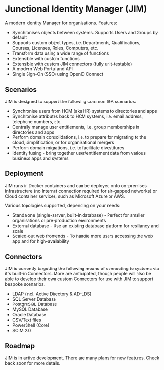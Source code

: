# Junctional Identity Manager (JIM)
A modern Identity Manager for organisations. Features:

- Synchronises objects between systems. Supports Users and Groups by default
- Supports custom object types, i.e. Departments, Qualifications, Courses, Licenses, Roles, Computers, etc.
- Transform data using a wide range of functions
- Extensible with custom functions
- Extensible with custom JIM connectors (fully unit-testable)
- A modern Web Portal and API
- Single Sign-On (SSO) using OpenID Connect

## Scenarios
JIM is designed to support the following common IGA scenarios:
- Synchronise users from HCM (aka HR) systems to directories and apps
- Synchronise attributes back to HCM systems, i.e. email address, telephone numbers, etc.
- Centrally manage user entitlements, i.e. group memberships in directories and apps
- Perform domain consolidations, i.e. to prepare for migrating to the cloud, simplification, or for organisational mergers
- Perform domain migrations, i.e. to facilitate divestitures
- Identity fusing - bring together user/entitlement data from various business apps and systems

## Deployment
JIM runs in Docker containers and can be deployed onto on-premises infrastructure (no Internet connection required for air-gapped networks) or Cloud container services, such as Microsoft Azure or AWS.

Various topologies supported, depending on your needs:
- Standalone (single-server, built-in database) - Perfect for smaller organisations or pre-production environments
- External database - Use an existing database platform for reslliancy and scale
- Scaled-out web frontends - To handle more users accessing the web app and for high-availability

## Connectors
JIM is currently targetting the following means of connecting to systems via it's built-in Connectors. More are anticipated, though people will also be able to develop their own custom Connectors for use with JIM to support bespoke scenarios.
- LDAP (incl. Active Directory & AD-LDS)
- SQL Server Database
- PostgreSQL Database
- MySQL Database
- Oracle Database
- CSV/Text files
- PowerShell (Core)
- SCIM 2.0

## Roadmap
JIM is in active development. There are many plans for new features. Check back soon for more details.
